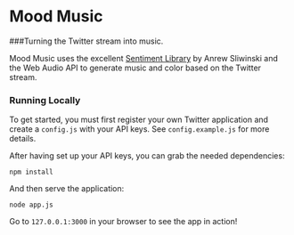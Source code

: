 # Mood Music
###Turning the Twitter stream into music.

Mood Music uses the excellent [Sentiment Library](https://github.com/thisandagain/sentiment) by Anrew Sliwinski and the Web Audio API to generate music and color based on the Twitter stream.

### Running Locally

To get started, you must first register your own Twitter application and create a `config.js` with your API keys. See `config.example.js` for more details.

After having set up your API keys, you can grab the needed dependencies:

    npm install

And then serve the application:

    node app.js
  
Go to `127.0.0.1:3000` in your browser to see the app in action!

